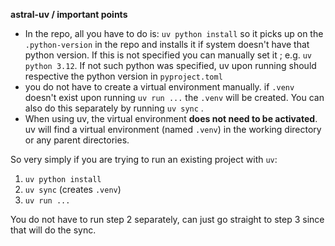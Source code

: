 **astral-uv / important points**

- In the repo, all you have to do is: `uv python install` so it picks up on the `.python-version` in the repo and installs it if system doesn't have that python version. If this is not specified you can manually set it ; e.g. `uv python 3.12`. If not such python was specified, uv upon running should respective the python version in `pyproject.toml`
- you do not have to create a virtual environment manually. if `.venv` doesn't exist upon running `uv run ...` the `.venv` will be created. You can also do this separately by running `uv sync` . 
- When using uv, the virtual environment **does not need to be activated**. uv will find a virtual environment (named `.venv`) in the working directory or any parent directories.

So very simply if you are trying to run an existing project with `uv`:

1. `uv python install`
2. `uv sync` (creates `.venv`)
3. `uv run ...`

You do not have to run step 2 separately, can just go straight to step 3 since that will do the sync.
